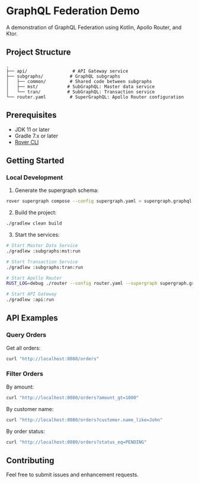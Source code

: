# GraphQL Federation Demo

A demonstration of GraphQL Federation using Kotlin, Apollo Router, and Ktor.

## Project Structure

```
.
├── api/                 # API Gateway service
├── subgraphs/          # GraphQL subgraphs
│   ├── common/         # Shared code between subgraphs
│   ├── mst/           # SubGraphQL: Master data service
│   └── tran/          # SubGraphQL: Transaction service
└── router.yaml         # SuperGraphQL: Apollo Router configuration
```

## Prerequisites

- JDK 11 or later
- Gradle 7.x or later
- [Rover CLI](https://www.apollographql.com/docs/rover/getting-started)

## Getting Started

### Local Development

1. Generate the supergraph schema:
```bash
rover supergraph compose --config supergraph.yaml > supergraph.graphql
```

2. Build the project:
```bash
./gradlew clean build
```

3. Start the services:
```bash
# Start Master Data Service
./gradlew :subgraphs:mst:run

# Start Transaction Service
./gradlew :subgraphs:tran:run

# Start Apollo Router
RUST_LOG=debug ./router --config router.yaml --supergraph supergraph.graphql

# Start API Gateway
./gradlew :api:run
```

## API Examples

### Query Orders
Get all orders:
```bash
curl "http://localhost:8080/orders"
```

### Filter Orders

By amount:
```bash
curl "http://localhost:8080/orders?amount_gt=1000"
```

By customer name:
```bash
curl "http://localhost:8080/orders?customer.name_like=John"
```

By order status:
```bash
curl "http://localhost:8080/orders?status_eq=PENDING"
```

## Contributing

Feel free to submit issues and enhancement requests.
